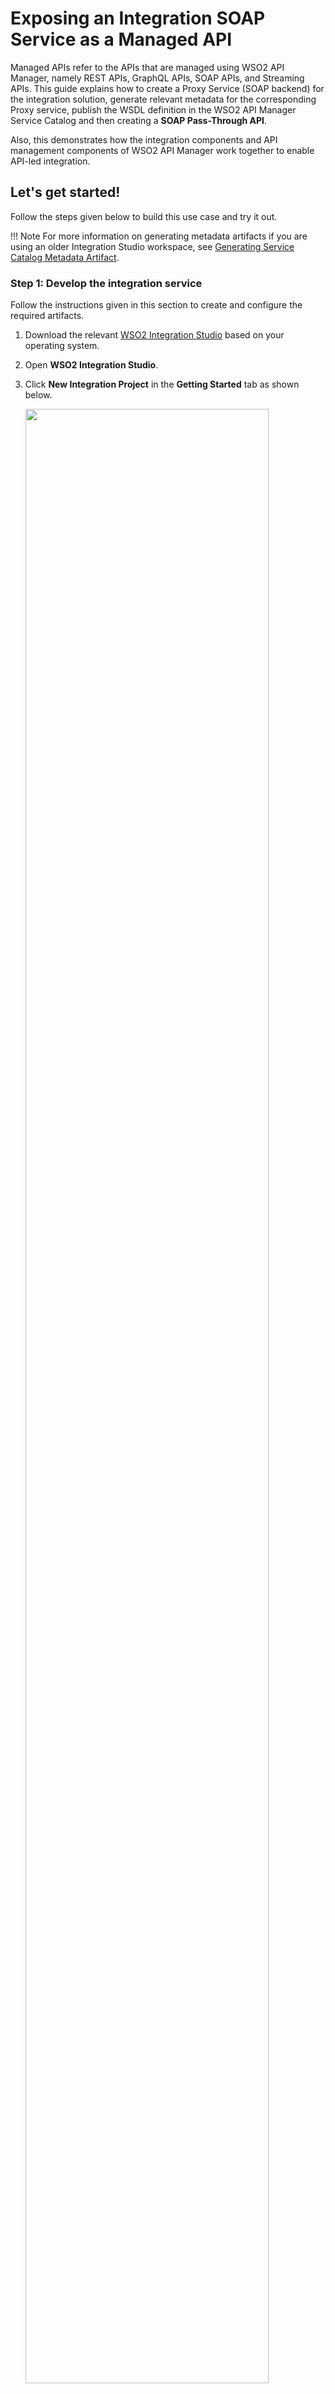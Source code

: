 # Exposing an Integration SOAP Service as a Managed API

Managed APIs refer to the APIs that are managed using WSO2 API Manager, namely REST APIs, GraphQL APIs, SOAP APIs, and Streaming APIs. This guide explains how to create a Proxy Service (SOAP backend) for the integration solution, generate relevant metadata for the corresponding Proxy service, publish the WSDL definition in the WSO2 API Manager Service Catalog and then creating a **SOAP Pass-Through API**.

Also, this demonstrates how the integration components and API management components of WSO2 API Manager work together to enable API-led integration.

## Let's get started!

Follow the steps given below to build this use case and try it out.

!!! Note
    For more information on generating metadata artifacts if you are using an older Integration Studio workspace, see [Generating Service Catalog Metadata Artifact]({{base_path}}/integrate/develop/generate-service-catalog-metadata).

### Step 1: Develop the integration service

Follow the instructions given in this section to create and configure the required artifacts.

1.  Download the relevant [WSO2 Integration Studio](https://wso2.com/api-management/tooling/) based on your operating system.
2.  Open **WSO2 Integration Studio**.
3.  Click **New Integration Project** in the **Getting Started** tab as shown below.

    <img src="{{base_path}}/assets/img/integrate/tutorials/common/create-integration-project.jpg" width="90%">

    This will open the <b>New Integration Project</b> dialog box.

4.  Enter `ProxyServiceSample` as the project name and select the following check boxes to create the required modules.
    -   **Create ESB Configs**
    -   **Create Composite Exporter**

5.  Click **Finish**.

    You can see the projects listed in the **Project Explorer** as shown below:

    <a href="{{base_path}}/assets/img/integrate/tutorials/service-catalog/expose-soap-service/project-explorer-service-catalog.png"><img src="{{base_path}}/assets/img/integrate/tutorials/service-catalog/expose-soap-service/project-explorer-service-catalog.png" width="40%"></a>

    !!! Note
        A **resources** folder is created in the `ProxyServiceSampleConfigs` project. This folder holds the metadata YAML files of the created proxy services. These YAML files will be uploaded to the Service Catalog later in this tutorial.   
    
6. Create a **Proxy Service** artifact.

    1.  In the project explorer, right-click **ProxyServiceSampleConfigs** and click **New -> Proxy Service**.
    2.  Follow the [Using a Simple Proxy Service]({{base_path}}/integrate/examples/proxy_service_examples/introduction-to-proxy-services.md) to create the StockQuoteProxy Proxy Service.
    3.  Enter the details given below to create a new Proxy Service.
        <table>
        <tr>
            <th>Property</th>
            <th>Value</th>
            <th>Description</th>
        </tr>
        <tr>
            <td>Name</td>
            <td><code>StockQuoteProxy</code></td>
            <td>
            The name of the Proxy Service.
            </td>
        </tr>
        <tr>
            <td>Save location</td>
            <td>
            ProxyServiceSampleConfigs
            </td>
            <td>
            This is the <b>ESB Config</b> module where the artifact will be saved.
            </td>
        </tr>
        </table>
                                                                      
    4.  Click **Finish**.

7.  Open the **Source** view of the StockQuoteProxy that you created and edit the integration solution.

    ```xml
    <?xml version="1.0" encoding="UTF-8"?>
    <proxy name="StockQuoteProxy" startOnLoad="true" transports="http https" xmlns="http://ws.apache.org/ns/synapse">
        <target>
            <endpoint>
                <address uri="http://localhost:9000/services/SimpleStockQuoteService"/>
            </endpoint>
            <inSequence>
                <log description="Request Log" level="custom">
                    <property name="Message" value="&quot;You have successfully invoked the StockQuoteProxy&quot;"/>
                </log>
            </inSequence>
            <outSequence>
                <send/>
            </outSequence>
            <faultSequence/>
        </target>
        <publishWSDL uri="file:/path/to/sample_proxy_1.wsdl"/>
    </proxy>
    ```

When the **StockQuoteProxy** is created, the following new file is created in the metadata folder. 

<table>
    <tr>
        <th>
            StockQuoteProxy_proxy_metadata.yaml
        </th>
        <td>
            This file contains the metadata of the integration service you created in the previous step.
        </td>
    </tr>
</table>

<img src="{{base_path}}/assets/img/integrate/tutorials/service-catalog/expose-soap-service/metadata-folder-service-catalog.png" width="40%">

### Step 2: Configure service metadata

Let's update the metadata of the integration service.

1.  Open the `StockQuoteProxy_proxy_metadata.yaml` file from the project explorer.
2.  Update the following values in the file.

    <table>
        <tr>
            <th>
                Parameter
            </th>
            <th>
                Value
            </th>
            <th>
                Description
            </th>
        </tr>
        <tr>
            <td>
                description
            </td>
            <td>
                <code>Response a sample payload from the service</code>
            </td>
            <td>
                Explain the purpose of the Proxy Service.
            </td>
        </tr>
        <tr>
            <td>
                serviceUrl
            </td>
            <td>
                <code>http://localhost:8290/services/StockQuoteProxy</code>
            </td>
            <td>
                This is the URL of the API when it gets deployed in the Micro Integrator. You (as the integration developer) may not know this URL during development. Therefore, you can parameterize the URL to be resolved later using environment variables. By default, the <code>{MI_HOST}</code> and <code>{MI_PORT}</code> values are parameterized with placeholders. In the runtime, if placeholder values are not defined server default hostname and http/https listener ports will be used.</br></br>
                You can configure the serviceUrl in the following ways:
                <ul>
                    <li>
                        Add the complete URL without parameters. For example: <code>http://localhost:8290/services/StockQuoteProxy</code>.</br>
                        <b>Let's use this option for this tutorial.</b>
                    </li>
                    <li>
                        Parameterize using the host and port combination. For example: <code>http://{MI_HOST}:{MI_PORT}/services/StockQuoteProxy</code>.
                    </li>
                    <li>
                        Parameterize using a preconfigured URL. For example: <code>http://{MI_URL}/services/StockQuoteProxy</code>.
                    </li>
                </ul>
            </td>
        </tr>
    </table>

    !!! Tip
        See the [Service Catalog API documentation]({{base_path}}/reference/product-apis/service-catalog-apis/service-catalog-v1/service-catalog-v1/) for more information on the metadata in the YAML file.

3.  <b>Important</b>: Be sure to change the `serviceUrl` from HTTPS to HTTP. This is required because the StockQuoteProxy is not secured.

4.  Leave the default values for the remaining parameters. 

### Step 3: Configure the Micro Integrator 

The Micro Integrator contains a client application, which automatically publishes artifacts to the **Service Catalog** in the **API Publisher** portal. 

Let's enable this client for the embedded Micro Integrator of WSO2 Integration Studio.

1.  Click the <b>Embedded Micro Integrator Configuration</b> (<img src="{{base_path}}/assets/img/integrate/tutorials/common/server-config-64x64.png" width="20">) icon on the upper menu to open the dialog box.
2.  Uncomment the `[[service_catalog]]` section as shown below and change the APIM server configurations accordingly. 

    !!! Tip
        The default username and password for connecting to the API gateway is `admin`.

    ```toml
    [[service_catalog]]
    apim_host = "https://localhost:9443"
    enable = true
    username = "admin"
    password = "admin"
    ```

3.  **Optionally**, you can encrypt the username and password for better security:

    1.  Update the configuration as shown below. 

        ```toml
        [secrets]
        userName = "[admin]"
        password = "[admin]"

        [[service_catalog]]
        apim_host = "https://localhost:9443"
        enable = true
        username = "$secret{username}"
        password = "$secret{password}"
        ```

    2.  Click **Encrypt Secrets**. 
    
    !!! Tip
        See [Encrypt static (embedded) server secrets]({{base_path}}/integrate/develop/using-embedded-micro-integrator/#encrypt-static-embedded-server-secrets) for details.

4.  Save the configurations.

5.  **Optionally**, inject environment variables to your Micro Integrator. Default in runtime, if placeholder `{MI_HOST}` and `{MI_PORT}` values are not defined server default hostname and http/https listener ports will be used.

    If you chose to parameterize the `serviceUrl` in the metadata file, you must inject the parameterized values as environment variables. Shown below are example placeholder values that you may have used in the `serviceUrl` followed by the corresponding environment variables. 

    ```bash
    {MI_HOST}  :  localhost
    {MI_PORT}  :  8290 #for http protocols. Otherwise 8253
    {MI_URL}   :  localhost:8290 #for http protocols. Otherwise localhost:8253
    ```

    !!! Tip
        See the instructions on [injecting environment variables to the embedded Micro Integrator]({{base_path}}/integrate/develop/using-embedded-micro-integrator/#injecting-environment-variables-to-embedded-micro-integrator).

### Step 4: Package the artifacts

Package the artifacts in your composite exporter module to be able to deploy the artifacts in the server.

1.  Open the `pom.xml` file of the **ProxyServiceSampleCompositeExporter** module.
2.  Ensure that the following artifact is selected in the POM file.

    -   `StockQuoteProxy`

3. By default, the `Publish to Service Catalog` checkbox is enabled. If not, please select the checkbox in the wizard so that it will include metadata files of the selected artifacts.

4. Save the changes.

### Step 5: Start the API Manager runtime

Let's start the API Manager runtime before starting the Micro Integrator.

1.  Download and set up [WSO2 API Manager](https://wso2.com/api-management/).
2.  Start the server.

### Step 6: Build and run the service

Let's deploy the [packaged artifacts](#step-3-package-the-artifacts) in the embedded Micro Integrator:

!!! Info
    When you do this step: 

    1.  The Micro Integrator first reads the metadata files. 
    2.  If you used placeholders in the metadata file, they are replaced with environment variable values.
    3.  It gets the WSDL 1 definition of the deployed proxy service from the 'serviceUrl' as in 'Step 2: Configure service metadata' and ZIP file is created along with the metadata file.
    3.  Finally, it uploads the metadata to the API management runtime.

1.  Right-click the composite exporter module and click **Export Project Artifacts and Run**.
2.  In the dialog box that opens, confirm that the required artifacts from the composite exporter module are selected.
3.  Click **Finish**.

The artifacts are deployed in the embedded Micro Integrator and the Micro Integrator starts. The integration service is also deployed in the **Service Catalog** during server startup. You will see the following in the server start-up log.

```bash
Successfully updated the service catalog
```


### Step 7: Create and Deploy the Proxy Service as a SOAP Pass-Through API

**Create the API**

Let's expose the integration service as a managed API. 

1.  Sign in to the API Publisher portal: `https://localhost:9443/publisher`. 

    !!! Tip
        Use `admin` as the username and password.

2.  You can also click the **hamburger** icon on the upper-left and click **Services** to see the available services.

    <img src="{{base_path}}/assets/img/integrate/tutorials/service-catalog/expose-soap-service/open-service-catalog.png" alt="open service catalag" width="40%">

3.  Open StockQuoteProxy from the above list.

    <img src="{{base_path}}/assets/img/integrate/tutorials/service-catalog/expose-soap-service/new-service-api-view.png" alt="API created from service catalog">

4.  Click **Create API** in the above screen to open the **Create API** dialog box.

    <img src="{{base_path}}/assets/img/integrate/tutorials/service-catalog/expose-soap-service/create-api-from-service.png" alt="create api dialog box">

5.  Specify an API name, context, and version, and then click **Create API**.

    !!! Tip
        You will find these values already populated based on the information in the integration service.

You can now see the new API's overview page.

<img src="{{base_path}}/assets/img/integrate/tutorials/service-catalog/expose-soap-service/api-overview.png" alt="new api view">

!!! Note
    -   You can use the left-hand navigation to explore the new API.
    -   Click **Endpoints** in the left-hand navigator. You will see that the new API uses the integration service deployed in the Micro Integrator as the endpoint (backend).
        <img src="{{base_path}}/assets/img/integrate/tutorials/service-catalog/expose-soap-service/endpoint-config-of-api.png" alt="endpoint view">

**Select business plans**

Let's allocate some business plans for the API.

1.  Go to the API overview and click **Business Plan**.

    <img src="{{base_path}}/assets/img/integrate/tutorials/service-catalog/api-overview-business-plan.png" alt="click to add business plan">

3.  Select at least one business plan for the API and save.
 
    <img src="{{base_path}}/assets/img/integrate/tutorials/service-catalog/expose-soap-service/api-business-plans.png" alt="add business plans to api">

**Deploy API in the Gateway**

Let's deploy the API in a gateway environment.

1.  Go to the API overview and click **Deploy**.
    
    !!! Tip
        This opens the **Deployment** tab in the left-hand navigator.
    
    <img src="{{base_path}}/assets/img/integrate/tutorials/service-catalog/api-overview-deployment.png" alt="open the deployment options">

2.  Click **Default** to specify the gateway environment and host.

    !!! Tip
        This setting deploys the API in Production as well as Sandbox gateways. Find out more about [gateway environments]({{base_path}}/deploy-and-publish/deploy-on-gateway/api-gateway/maintaining-separate-production-and-sandbox-gateways).

    <img src="{{base_path}}/assets/img/integrate/tutorials/service-catalog/expose-soap-service/api-deployment-revision.png" alt="select gateways for the deployment">

3.  **Optionally**, you can add a description.

4.  Click **Deploy**. 

You will now see the deployment as the first revision of the API:

<img src="{{base_path}}/assets/img/integrate/tutorials/service-catalog/expose-soap-service/api-gateway-deployment-summary.png" alt="api first revision">

### Step 8: Publish the API

Go to the API overview in the **Publisher** portal and click **Publish** for the `StockQuoteProxy` as shown below.

<img src="{{base_path}}/assets/img/integrate/tutorials/service-catalog/api-overview-publish.png">

The API is now available in the **Developer** portal for consumers to access.

### Step 9: Subscribe to the API

Now, let's assume you are an API consumer who wants to use the API. As a consumer, you need to first subscribe to the API.

1.  Sign in to the **Developer** portal: `https://localhost:9443/devportal/apis`. 

    !!! Tip
        Use `admin` as the username and password.

2.  Go to the **API** tab. The `StockQuoteProxy` is listed as shown below.

    <img src="{{base_path}}/assets/img/integrate/tutorials/service-catalog/expose-soap-service/developer-portal-api-list.png">

3.  Select the `StockQuoteProxy` to open the API overview.

    <img src="{{base_path}}/assets/img/integrate/tutorials/service-catalog/expose-soap-service/developer-portal-api-overview.png">

4.  Go to the **Subscriptions** tab and subscribe using the **DefaultApplication** as shown below.

    <img src="{{base_path}}/assets/img/integrate/tutorials/service-catalog/expose-soap-service/developer-portal-api-subscription.png">

!!! Tip
    For detailed instructions, see [Subscribe to an API]({{base_path}}/consume/manage-subscription/subscribe-to-an-api/).

### Step 10: Use the SOAP Pass-Through API

!!! Info "Before you begin"

    Let's start the back-end service.

    1. Download the [back-end service](https://github.com/wso2-docs/WSO2_EI/blob/master/Back-End-Service/axis2Server.zip).
    2. Extract the downloaded zip file.
    3. Open a terminal, navigate to the `axis2Server/bin/` directory inside the extracted folder.
    4. Execute the following command to start the axis2server with the SimpleStockQuote back-end service:
    
        ```bash tab='On MacOS/Linux/CentOS'
        sh axis2server.sh
        ```
    
        ```bash tab='On Windows'
        axis2server.bat
        ```

**Generate access token**

When you consume an API from the marketplace, your access to the API is authenticated. Therefore, the **DefaultApplication** that you used for subscribing to the API should get an access token for the gateway environment in which the API is deployed. Since the `StockQuoteProxy` is deployed in the Production gateway, you must generate **PROD** keys.

1.  Go to the **Subscriptions** tab for the `StockQuoteProxy` in the **Developer** portal.
2.  Click **PROD KEYS** for the **DefaultApplication**.

    <img src="{{base_path}}/assets/img/integrate/tutorials/service-catalog/developer-portal-api-generate-keys.png">

3.  Click **Generate Keys** (at the bottom of this view) to apply a consumer key and secret as shown below.

    !!! Note
        The application may already have a consumer key and secret generated. In this case, you can skip this step. 

    <img src="{{base_path}}/assets/img/integrate/tutorials/service-catalog/developer-portal-api-consumer-keys.png">

4.  Click **Generate Access Token** in the above view to generate the access token.

5.  Save the generated token.

**Try out the service**

Now, let's test the use case by sending a simple client request that invokes the service.

1.  Click **Try Out** for the `StockQuoteProxy` in the **Developer** portal as shown below.

    <img src="{{base_path}}/assets/img/integrate/tutorials/service-catalog/expose-soap-service/developer-portal-api-try-it.png">

2.  Enter the following details.

    <table>
        <tr>
            <th>
                Security Type
            </th>
            <td>
                Select <b>OAuth</b> as the security type.
            </td>
        </tr>
        <tr>
            <th>
                Applications
            </th>
            <td>
                Select <b>DefaultApplication</b> from the list of application.
            </td>
        </tr>
        <tr>
            <th>
                Key Type
            </th>
            <td>
                Select <b>Production</b> as the key type. This means that the production gateway (environment) is used.
            </td>
        </tr>
        <tr>
            <th>
                access.token
            </th>
            <td>
                Add the access token you generated for the <b>DefaultApplication</b>. You can also click <b>GET TEST KEY</b> to generate a test token.
            </td>
        </tr>
        <tr>
            <th>
                Gateway
            </th>
            <td>
                Select <b>Default</b> as the gateway.
            </td>
        </tr>
    </table>

3.  Expand the **/** POST resource and click **Try it out**.
4.  Let's specify 'urn:getQuote' as the SOAP Action.
5.  Let's input the following payload as the SOAP Request.
    ```xml
        <soapenv:Envelope xmlns:soapenv="http://schemas.xmlsoap.org/soap/envelope/" xmlns:ser="http://services.samples" xmlns:xsd="http://services.samples/xsd">
            <soapenv:Header/>
            <soapenv:Body>
              <ser:getQuote>
                 <ser:request>
                    <xsd:symbol>IBM</xsd:symbol>
                 </ser:request>
              </ser:getQuote>
            </soapenv:Body>
        </soapenv:Envelope>
    ```
5.  Click **Execute**.

    <img src="{{base_path}}/assets/img/integrate/tutorials/service-catalog/expose-soap-service/developer-portal-api-try-it-execute.png">

You will get the response message from the StockQuoteProxy service:

```xml
<soapenv:Envelope xmlns:soapenv="http://schemas.xmlsoap.org/soap/envelope/">
    <soapenv:Header/>
    <soapenv:Body>
        <ns:getQuoteResponse xmlns:ns="http://services.samples">
            <ns:return xsi:type="ax21:GetQuoteResponse" xmlns:ax21="http://services.samples/xsd" xmlns:xsi="http://www.w3.org/2001/XMLSchema-instance">
                <ax21:change>3.9976027101114964</ax21:change>
                <ax21:earnings>13.346364457377131</ax21:earnings>
                <ax21:high>-73.39500514990955</ax21:high>
                <ax21:last>73.6913265107944</ax21:last>
                <ax21:lastTradeTimestamp>Fri Sep 24 22:10:56 IST 2021</ax21:lastTradeTimestamp>
                <ax21:low>-71.88761385784731</ax21:low>
                <ax21:marketCap>4.3004624870633185E7</ax21:marketCap>
                <ax21:name>IBM Company</ax21:name>
                <ax21:open>-71.86467758088759</ax21:open>
                <ax21:peRatio>24.390401836247552</ax21:peRatio>
                <ax21:percentageChange>-5.715833533678435</ax21:percentageChange>
                <ax21:prevClose>-69.93910313442652</ax21:prevClose>
                <ax21:symbol>IBM</ax21:symbol>
                <ax21:volume>8029</ax21:volume>
            </ns:return>
        </ns:getQuoteResponse>
    </soapenv:Body>
</soapenv:Envelope>
```

Now, check the **Console** tab of WSO2 Integration Studio and you will see the following message:

```bash
INFO - LogMediator Message = "You have successfully invoked the StockQuoteProxy"
```

!!! Tip
    For detailed instructions see [Invoke an API using the Integrated API Console]({{base_path}}/consume/invoke-apis/invoke-apis-using-tools/invoke-an-api-using-the-integrated-api-console/).
